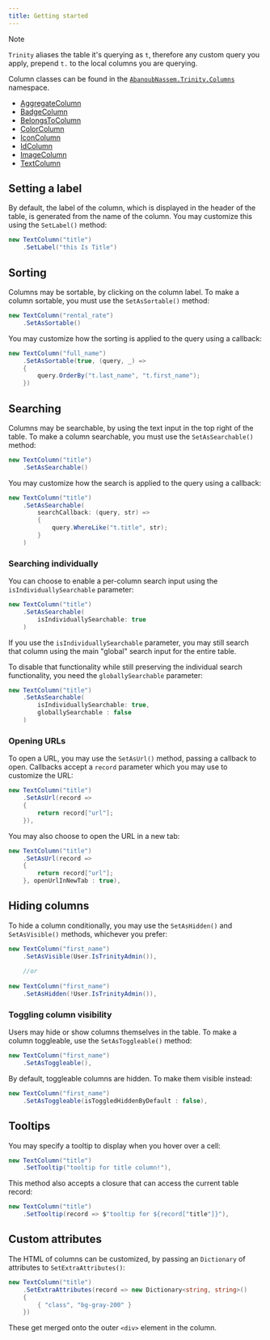 ```yaml
---
title: Getting started
---
```

> [!NOTE]
> `Trinity` aliases the table it's querying as `t`, therefore any custom query you apply, prepend `t.` to the local columns you are querying.

Column classes can be found in the [`AbanoubNassem.Trinity.Columns`](~/api/AbanoubNassem.Trinity.Columns.yml) namespace.

- [AggregateColumn](./aggregate-column.md)
- [BadgeColumn](./badge-column.md)
- [BelongsToColumn](./belongs-to-column.md)
- [ColorColumn](./color-column.md)
- [IconColumn](./icon-column.md)
- [IdColumn](./id-column.md)
- [ImageColumn](./image-column.md)
- [TextColumn](./text-column.md)

## Setting a label

By default, the label of the column, which is displayed in the header of the table, is generated from the name of the column. You may customize this using the `SetLabel()` method:

```csharp
new TextColumn("title")
    .SetLabel("this Is Title")
```

## Sorting

Columns may be sortable, by clicking on the column label. To make a column sortable, you must use the `SetAsSortable()` method:

```csharp
new TextColumn("rental_rate")
    .SetAsSortable()
```

You may customize how the sorting is applied to the query using a callback:

```csharp
new TextColumn("full_name")
    .SetAsSortable(true, (query, _) =>
    {
        query.OrderBy("t.last_name", "t.first_name");
    })
```

## Searching

Columns may be searchable, by using the text input in the top right of the table. To make a column searchable, you must use the `SetAsSearchable()` method:

```csharp
new TextColumn("title")
    .SetAsSearchable()  
```

You may customize how the search is applied to the query using a callback:

```csharp
new TextColumn("title")
    .SetAsSearchable(
        searchCallback: (query, str) =>
        {
            query.WhereLike("t.title", str);
        }
    )
```

### Searching individually

You can choose to enable a per-column search input using the `isIndividuallySearchable` parameter:

```csharp
new TextColumn("title")
    .SetAsSearchable(
        isIndividuallySearchable: true
    )
```

If you use the `isIndividuallySearchable` parameter, you may still search that column using the main "global" search input for the entire table.

To disable that functionality while still preserving the individual search functionality, you need the `globallySearchable` parameter:

```csharp
new TextColumn("title")
    .SetAsSearchable(
        isIndividuallySearchable: true,
        globallySearchable : false
    )
```

### Opening URLs

To open a URL, you may use the `SetAsUrl()` method, passing a callback to open. Callbacks accept a `record` parameter which you may use to customize the URL:

```csharp
new TextColumn("title")
    .SetAsUrl(record =>
    {
        return record["url"];
    }),
```

You may also choose to open the URL in a new tab:

```csharp
new TextColumn("title")
    .SetAsUrl(record =>
    {
        return record["url"];
    }, openUrlInNewTab : true),
```


## Hiding columns

To hide a column conditionally, you may use the `SetAsHidden()` and `SetAsVisible()` methods, whichever you prefer:

```csharp
new TextColumn("first_name")
    .SetAsVisible(User.IsTrinityAdmin()),
    
    //or
    
new TextColumn("first_name")
    .SetAsHidden(!User.IsTrinityAdmin()),
```

### Toggling column visibility

Users may hide or show columns themselves in the table. To make a column toggleable, use the `SetAsToggleable()` method:

```csharp
new TextColumn("first_name")
    .SetAsToggleable(),
```

By default, toggleable columns are hidden. To make them visible instead:

```csharp
new TextColumn("first_name")
    .SetAsToggleable(isToggledHiddenByDefault : false),
```

## Tooltips

You may specify a tooltip to display when you hover over a cell:

```csharp
new TextColumn("title")
    .SetTooltip("tooltip for title column!"),
```

This method also accepts a closure that can access the current table record:

```csharp
new TextColumn("title")
    .SetTooltip(record => $"tooltip for ${record["title"]}"),
```

## Custom attributes

The HTML of columns can be customized, by passing an `Dictionary` of attributes to `SetExtraAttributes()`:

```csharp
new TextColumn("title")
    .SetExtraAttributes(record => new Dictionary<string, string>()
    {
        { "class", "bg-gray-200" }
    })
```

These get merged onto the outer `<div>` element in the column.